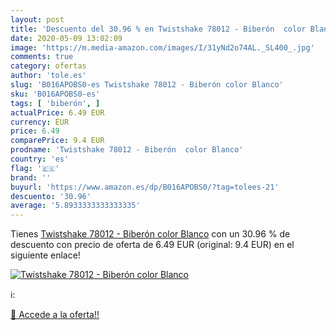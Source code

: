 ```yaml
---
layout: post
title: 'Descuento del 30.96 % en Twistshake 78012 - Biberón  color Blanco'
date: 2020-05-09 13:02:09
image: 'https://m.media-amazon.com/images/I/31yNd2o74AL._SL400_.jpg'
comments: true
category: ofertas
author: 'tole.es'
slug: 'B016APOBS0-es Twistshake 78012 - Biberón color Blanco'
sku: 'B016APOBS0-es'
tags: [ 'biberón', ]
actualPrice: 6.49 EUR
currency: EUR
price: 6.49
comparePrice: 9.4 EUR
prodname: 'Twistshake 78012 - Biberón  color Blanco'
country: 'es'
flag: '🇪🇸'
brand: ''
buyurl: 'https://www.amazon.es/dp/B016APOBS0/?tag=tolees-21'
descuento: '30.96'
average: '5.8933333333333335'
---
```


Tienes [Twistshake 78012 - Biberón  color Blanco](https://www.amazon.es/dp/B016APOBS0/?tag=tolees-21) con un 30.96 % de descuento con precio de oferta de 6.49 EUR (original: 9.4 EUR) en el siguiente enlace!

[![Twistshake 78012 - Biberón  color Blanco](https://m.media-amazon.com/images/I/31yNd2o74AL._SL400_.jpg)](https://www.amazon.es/dp/B016APOBS0/?tag=tolees-21)

ℹ️:


[🛒 Accede a la oferta!!](https://www.amazon.es/dp/B016APOBS0/?tag=tolees-21)
